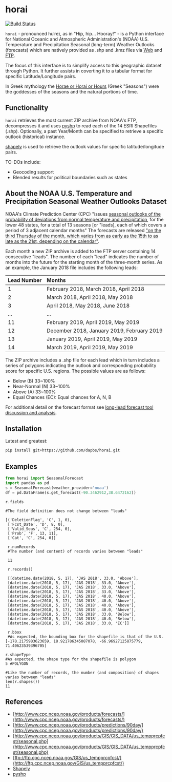 horai
=====





[![Build Status](https://api.travis-ci.org/dapbs/horai.png)](https://travis-ci.org/dapbs/horai)

`horai` - pronounced huˈreɪ, as in "Hip, hip... Hooray!" - is a Python interface for National Oceanic and Atmospheric Administration's (NOAA) U.S. Temperature and Precipitation Seasonal (long-term) Weather Outlooks (forecasts) which are natively provided as .shp and .kmz files via [Web](http://www.cpc.ncep.noaa.gov/products/GIS/GIS_DATA/us_tempprcpfcst/seasonal.php) and [FTP](http://ftp.cpc.ncep.noaa.gov/GIS/us_tempprcpfcst/).

The focus of this interface is to simplify access to this geographic dataset through Python. It further assists in coverting it to a tabular format for specific Latitude/Longitude pairs.

In Greek mythology the [Horae or Horai or Hours](https://en.wikipedia.org/wiki/Horae) (Greek "Seasons") were the goddesses of the seasons and the natural portions of time.

## Functionality

`horai` retrieves the most current ZIP archive from NOAA's FTP, decompresses it and uses [pyshp](https://github.com/GeospatialPython/pyshp) to read each of the 14 ESRI Shapefiles (.shp). Optionally, a past Year/Month can be specified to retrieve a specific outlook (historical) instance.

[shapely](https://github.com/Toblerity/Shapely) is used to retrieve the outlook values for specific latitude/longitude pairs.

TO-DOs include:
* Geocoding support
* Blended results for political boundaries such as states

## About the NOAA U.S. Temperature and Precipitation Seasonal Weather Outlooks Dataset

NOAA's Climate Prediction Center (CPC) "issues [seasonal outlooks of the probability of deviations from normal temperature and precipitation](http://origin.cpc.ncep.noaa.gov/products/forecasts/month_to_season_outlooks.shtml), for the lower 48 states, for a total of 13 seasons [or "leads], each of which covers a period of 3 adjacent calendar months"
The forecasts are released ["on the third Thursday of the month, which varies from as early as the 15th to as late as the 21st, depending on the calendar"](http://origin.cpc.ncep.noaa.gov/products/predictions/schedule.php).

Each month a new ZIP archive is added to the FTP server containing 14 consecutive "leads". The number of each "lead" indicates the number of months into the future for the starting month of the three-month series. As an example, the January 2018 file includes the following leads:

|Lead Number    |Months                 |
|:----------|:---------------------------|
|1 |February 2018, March 2018, April 2018        |
|2 |March 2018, April 2018, May 2018        |
|3 |April 2018, May 2018, June 2018        |
|... |...        |
|11 |February 2019, April 2019, May 2019       |
|12 |December 2018, January 2019, February 2019       |
|13 |January 2019, April 2019, May 2019       |
|14 |March 2019, April 2019, May 2019       |

The ZIP archive includes a .shp file for each lead which in turn includes a series of polygons indicating the outlook and corresponding probability score for specific U.S. regions. The possible values are as follows:
* Below (B) 33~100%
* Near-Normal (N) 33~100%
* Above (A) 33~100%
* Equal Chances (EC): Equal chances for A, N, B

For additional detail on the forecast format see [long-lead forecast tool discussion and analysis](http://origin.cpc.ncep.noaa.gov/products/predictions/90day/tools.html).

## Installation

Latest and greatest:
```bash
pip install git+https://github.com/dapbs/horai.git
```

## Examples

```python
from horai import SeasonalForecast
import pandas as pd
s = SeasonalForecast(weather_provider='noaa')
df = pd.DataFrame(s.get_forecast(-90.3462912,38.6472162))
```

```
r.fields

#The field definition does not change between "leads"

[('DeletionFlag', 'C', 1, 0),
 ['Fcst_Date', 'D', 8, 0],
 ['Valid_Seas', 'C', 254, 0],
 ['Prob', 'F', 13, 11],
 ['Cat', 'C', 254, 0]]

 r.numRecords
 #The number (and content) of records varies between "leads"

 11

 r.records()

 [[datetime.date(2018, 5, 17), 'JAS 2018', 33.0, 'Above'],
 [datetime.date(2018, 5, 17), 'JAS 2018', 33.0, 'Above'],
 [datetime.date(2018, 5, 17), 'JAS 2018', 33.0, 'Above'],
 [datetime.date(2018, 5, 17), 'JAS 2018', 33.0, 'Above'],
 [datetime.date(2018, 5, 17), 'JAS 2018', 40.0, 'Above'],
 [datetime.date(2018, 5, 17), 'JAS 2018', 40.0, 'Above'],
 [datetime.date(2018, 5, 17), 'JAS 2018', 40.0, 'Above'],
 [datetime.date(2018, 5, 17), 'JAS 2018', 40.0, 'Above'],
 [datetime.date(2018, 5, 17), 'JAS 2018', 33.0, 'Below'],
 [datetime.date(2018, 5, 17), 'JAS 2018', 40.0, 'Below'],
 [datetime.date(2018, 5, 17), 'JAS 2018', 33.0, 'EC']]

 r.bbox
 #As expected, the bounding box for the shapefile is that of the U.S.
[-178.2175983623659, 18.921786345087078, -66.96927125875779, 71.40623539396705]

r.shapeType
#As expected, the shape type for the shapefile is polygon
5 #POLYGON

#Like the number of records, the number (and composition) of shapes varies between "leads"
len(r.shapes())
11
```


## References

* [http://www.cpc.ncep.noaa.gov/products/forecasts/](http://www.cpc.ncep.noaa.gov/products/forecasts/)
* [http://www.cpc.ncep.noaa.gov/products/predictions/90day/](http://www.cpc.ncep.noaa.gov/products/predictions/90day/)
* [http://www.cpc.ncep.noaa.gov/products/GIS/GIS_DATA/us_tempprcpfcst/seasonal.php](http://www.cpc.ncep.noaa.gov/products/GIS/GIS_DATA/us_tempprcpfcst/seasonal.php)
* [ftp://ftp.cpc.ncep.noaa.gov/GIS/us_tempprcpfcst/](http://ftp.cpc.ncep.noaa.gov/GIS/us_tempprcpfcst/)
* [Shapely](https://github.com/Toblerity/Shapely)
* [pyshp](https://github.com/GeospatialPython/pyshp)
